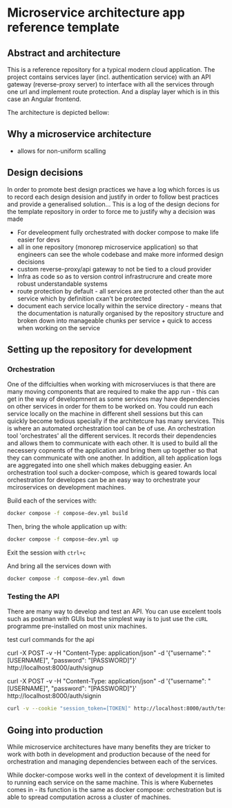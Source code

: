# Microservice architecture app reference template

## Abstract and architecture

This is a reference repository for a typical modern cloud application. The project contains services layer (incl. authentication service) with an API gateway (reverse-proxy server) to interface with all the services through one url and implement route protection. And a display layer which is in this case an Angular frontend.

The architecture is depicted bellow:
<!-- TODO: Add a reference architecture diagram -->

## Why a microservice architecture
- allows for non-uniform scalling

## Design decisions
In order to promote best design practices we have a log which forces is us to record each design desision and justify in order to follow best practices and provide a generalised solution...
This is a log of the design decions for the template repository in order to force me to justify why a decision was made
- For develeopment fully orchestrated with docker compose to make life easier for devs
- all in one repository (monorep microservice application) so that engineers can see the whole codebase and make more informed design decisions
- custom reverse-proxy/api gateway to not be tied to a cloud provider
- Infra as code so as to version control infrastrucrure and create more robust understandable systems
- route protection by default - all services are protected other than the aut service which by definition cxan't be protected
- document each service locally within the service directory - means that the documentation is naturally organised by the repository structure and broken down into manageable chunks per service + quick to access when working on the service

## Setting up the repository for development

### Orchestration

One of the diffciulties when working with microserviuces is that there are many moving components that are required to make the app run - this can get in the way of developmnent as some services may have dependencies on other services in order for them to be worked on. You could run each service locally on the machine in different shell sessions but this can quickly become tedious specially if the architetcure has many services. This is where an automated orchestration tool can be of use. An orchestration tool 'orchestrates' all the different services. It records their dependencies and allows them to communicate with each other. It is used to build all the necessery copnents of the application and bring them up together so that they can communicate with one another. In addition, all teh application logs are aggregated into one shell which makes debugging easier. An orchestration tool such a docker-compose, which is geared towards local orchestration for developes can be an easy way to orchestrate your mciroservices on development machines.

Build each of the services with:
```bash
docker compose -f compose-dev.yml build
```

Then, bring the whole application up with:
```bash
docker compose -f compose-dev.yml up
```

Exit the session with `ctrl+c`

And bring all the services down with
```bash
docker compose -f compose-dev.yml down
```


### Testing the API

There are many way to develop and test an API. You can use excelent tools such as postman with GUIs but the simplest way is to just use the `cURL` programme pre-installed on most unix machines. 

test curl commands for the api

curl -X POST -v -H "Content-Type: application/json" -d '{"username": "[USERNAME]", "password": "[PASSWORD]"}' http://localhost:8000/auth/signup


curl -X POST -v -H "Content-Type: application/json" -d '{"username": "[USERNAME]", "password": "[PASSWORD]"}' http://localhost:8000/auth/signin

```bash
curl -v --cookie "session_token=[TOKEN]" http://localhost:8000/auth/test
```

## Going into production

While microservice architectures have many benefits they are tricker to work with both in development and production because of the need for orchestration and managing dependencies between each of the services.

While docker-compose works well in the context of development it is limited to running each service on the same machine. This is where Kubernetes comes in - its function is the same as docker compose: orchestration but is able to spread computation across a cluster of machines.